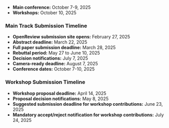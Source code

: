 
- **Main conference:** October 7-9, 2025
- **Workshops:** October 10, 2025

### Main Track Submission Timeline

- **OpenReview submission site opens:** February 27, 2025
- **Abstract deadline:** March 22, 2025
- **Full paper submission deadline:** March 28, 2025
- **Rebuttal period:** May 27 to June 10, 2025
- **Decision notifications:** July 7, 2025
- **Camera-ready deadline:** August 7, 2025
- **Conference dates:** October 7-10, 2025

### Workshop Submission Timeline

- **Workshop proposal deadline:** April 14, 2025
- **Proposal decision notifications:** May 8, 2025
- **Suggested submission deadline for workshop contributions:** June 23, 2025
- **Mandatory accept/reject notification for workshop contributions:** July 24, 2025
